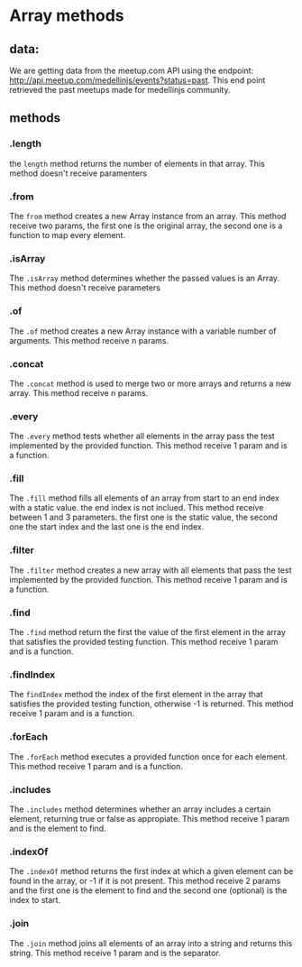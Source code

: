 # Array methods

## data:

We are getting data from the meetup.com API using the endpoint: http://api.meetup.com/medellinjs/events?status=past.
This end point retrieved the past meetups made for medellinjs community.

## methods

### .length
the `length` method returns the number of elements in that array.
This method doesn't receive paramenters

### .from
The `from` method creates a new Array instance from an array.
This method receive two params, the first one is the original array, the second one is a function to map every element.

### .isArray
The `.isArray` method determines whether the passed values is an Array.
This method doesn't receive parameters

### .of
The `.of` method creates a new Array instance with a variable number of arguments.
This method receive n params.

### .concat
The `.concat` method is used to merge two or more arrays and returns a new array.
This method receive n params.

### .every
The `.every` method tests whether all elements in the array pass the test implemented by the provided function.
This method receive 1 param and is a function.

### .fill
The `.fill` method fills all elements of an array from start to an end index with a static value. the end index is not inclued.
This method receive between 1 and 3 parameters. the first one is the static value, the second one the start index and the last one is the end index.

### .filter
The `.filter` method creates a new array with all elements that pass the test implemented by the provided function.
This method receive 1 param and is a function.

### .find
The `.find` method return the first the value of the first element in the array that satisfies the provided testing function.
This method receive 1 param and is a function.

### .findIndex
The `findIndex` method the index of the first element in the array that satisfies the provided testing function, otherwise -1 is returned.
This method receive 1 param and is a function.

### .forEach
The `.forEach` method executes a provided function once for each element.
This method receive 1 param and is a function.

### .includes
The `.includes` method determines whether an array includes a certain element, returning true or false as appropiate.
This method receive 1 param and is the element to find.

### .indexOf
The `.indexOf` method returns the first index at which a given element can be found in the array, or -1 if it is not present.
This method receive 2 params and the first one is the element to find and the second one (optional) is the index to start.

### .join
The `.join` method joins all elements of an array into a string and returns this string.
This method receive 1 param and is the separator.

###
